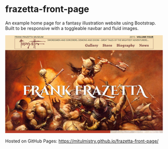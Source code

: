 # frazetta-front-page
An example home page for a fantasy illustration website using Bootstrap. Built to be responsive with a toggleable navbar and fluid images.

![screenshot](readme_frazetta.jpg)

Hosted on GitHub Pages: https://mitulmistry.github.io/frazetta-front-page/
